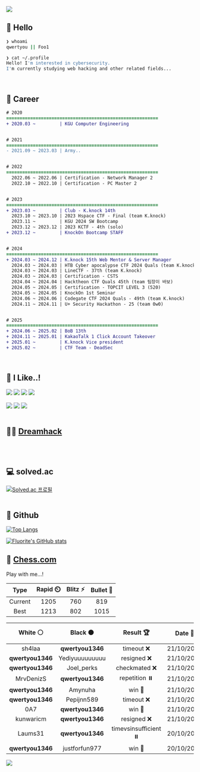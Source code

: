 <div align=left>
  <img src="https://capsule-render.vercel.app/api?type=waving&height=300&color=00f0e0&text=•⩊•" />
<br>

## 👋 Hello
```zsh
❯ whoami
qwertyou || Foo1

❯ cat ~/.profile
Hello! I'm interested in cybersecurity.
I'm currently studying web hacking and other related fields...
```
<br>
  
## 🌱 Career
```diff
# 2020
=========================================================
+ 2020.03 ~         | KGU Computer Engineering


# 2021
=========================================================
- 2021.09 ~ 2023.03 | Army..


# 2022
=========================================================
  2022.06 ~ 2022.06 | Certification - Network Manager 2
  2022.10 ~ 2022.10 | Certification - PC Master 2


# 2023
=========================================================
+ 2023.03 ~         | Club - K.knock 14th
  2023.10 ~ 2023.10 | 2023 Hspace CTF - Final (team K.knock)
  2023.11 ~         | KGU 2024 SW Bootcamp
  2023.12 ~ 2023.12 | 2023 KCTF - 4th (solo)
+ 2023.12 ~         | KnockOn Bootcamp STAFF


# 2024
=========================================================
+ 2024.03 ~ 2024.12 | K.knock 15th Web Mentor & Server Manager
  2024.03 ~ 2024.03 | HTB Cyber apocalypse CTF 2024 Quals (team K.knock)
  2024.03 ~ 2024.03 | LineCTF - 37th (team K.knock)
  2024.03 ~ 2024.03 | Certification - CSTS
  2024.04 ~ 2024.04 | Hacktheon CTF Quals 45th (team 팀장이 바보)
  2024.05 ~ 2024.05 | Certification - TOPCIT LEVEL 3 (520)
  2024.05 ~ 2024.05 | KnockOn 1st Seminar
  2024.06 ~ 2024.06 | Codegate CTF 2024 Quals - 49th (team K.knock)
  2024.11 ~ 2024.11 | U+ Security Hackathon - 25 (team 0w0)


# 2025
=========================================================
+ 2024.06 ~ 2025.02 | BoB 13th
+ 2024.11 ~ 2025.01 | KakaoTalk 1 Click Account Takeover
+ 2025.01 ~         | K.knock Vice president
+ 2025.02 ~         | CTF Team - DeadSec
```
<br>

## 🔨 I Like..!
<img src="https://img.shields.io/badge/Java-ED8B00?style=for-the-badge&logo=openjdk&logoColor=white">
<img src="https://img.shields.io/badge/python-3776AB?style=for-the-badge&logo=python&logoColor=white">
<img src="https://img.shields.io/badge/PHP-777BB4?style=for-the-badge&logo=php&logoColor=white">
<img src="https://img.shields.io/badge/Node.js-43853D?style=for-the-badge&logo=node.js&logoColor=white">
<br><br>
<img src="https://img.shields.io/badge/linux-FCC624?style=for-the-badge&logo=linux&logoColor=black"> 
<img src="https://img.shields.io/badge/docker-%230db7ed.svg?style=for-the-badge&logo=docker&logoColor=white">
<img src="https://img.shields.io/badge/GIT-E44C30?style=for-the-badge&logo=git&logoColor=white">
<br><br>

## 👨‍💻 [Dreamhack](https://dreamhack.io/users/40186)
<br><br>


## 💻 solved.ac
[![Solved.ac
프로필](http://mazassumnida.wtf/api/v2/generate_badge?boj=qwertyou)](https://solved.ac/qwertyou)
<br><br>

## 🚀 Github
[![Top Langs](https://github-readme-stats.vercel.app/api/top-langs/?username=qw3rtyou&layout=compact)](https://github.com/qw3rtyou/github-readme-stats)

[![Fluorite's GitHub stats](https://github-readme-stats.vercel.app/api?username=qw3rtyou)](https://github.com/anuraghazra/github-readme-stats)

## 🏁 [Chess.com](https://www.chess.com/)
Play with me...!
<!--START_SECTION:chessStats-->
<!-- Automatically generated with https://github.com/Balastrong/chess-stats-action -->

| Type | Rapid ⏲️ | Blitz ⚡ | Bullet 🔫 |
|:---:|:---:|:---:|:---:|
| Current | 1205 | 760 | 819 |
| Best | 1213 | 802 | 1015 |

| White ⚪ | Black ⚫ | Result 🏆 | Date 📅 | Position 🗺️ | Type 🕕 |
|:---:|:---:|:---:|:---:|:---:|:---:|
| sh4laa | **qwertyou1346** | timeout ❌ | 21/10/2025 | <a href="http://www.ee.unb.ca/cgi-bin/tervo/fen.pl?select=3Q4/p2K1p1p/1p4pk/8/5P1P/P3P3/1P6/8 b - - 12 43">Link</a> | Blitz |
| **qwertyou1346** | Yediyuuuuuuuuu | resigned ❌ | 21/10/2025 | <a href="http://www.ee.unb.ca/cgi-bin/tervo/fen.pl?select=r3k2b/pp2n3/2p1P1pp/3p4/4q3/3b2P1/P4P1P/4K2R w q - 1 22">Link</a> | Blitz |
| **qwertyou1346** | Joel_perks | checkmated ❌ | 21/10/2025 | <a href="http://www.ee.unb.ca/cgi-bin/tervo/fen.pl?select=8/8/8/1k1K3n/8/5pq1/3r4/4q3 w - - 2 55">Link</a> | Blitz |
| MrvDenizS | **qwertyou1346** | repetition ⏸️ | 21/10/2025 | <a href="http://www.ee.unb.ca/cgi-bin/tervo/fen.pl?select=8/ppk5/2p5/7p/4b3/7P/r7/3R1R1K w - - 8 31">Link</a> | Blitz |
| **qwertyou1346** | Amynuha | win 🥇 | 21/10/2025 | <a href="http://www.ee.unb.ca/cgi-bin/tervo/fen.pl?select=r1bqk2r/p1pp1ppp/2p2n2/2B5/4P3/8/PPP2PPP/RN1QKB1R b KQkq - 0 7">Link</a> | Blitz |
| **qwertyou1346** | Pepijnn589 | timeout ❌ | 21/10/2025 | <a href="http://www.ee.unb.ca/cgi-bin/tervo/fen.pl?select=5B2/5Rp1/p4bkp/8/P4P2/4K3/2p2r1r/2R5 w - - 2 38">Link</a> | Blitz |
| 0A7 | **qwertyou1346** | win 🥇 | 21/10/2025 | <a href="http://www.ee.unb.ca/cgi-bin/tervo/fen.pl?select=2k3r1/ppp3q1/2b1p3/3pPp1n/3P4/1P4P1/P1P2P2/R4RK1 w - - 0 25">Link</a> | Blitz |
| kunwaricm | **qwertyou1346** | resigned ❌ | 21/10/2025 | <a href="http://www.ee.unb.ca/cgi-bin/tervo/fen.pl?select=8/3R4/3N2k1/5r2/7R/2b1P3/4K3/8 b - - 4 41">Link</a> | Blitz |
| Laums31 | **qwertyou1346** | timevsinsufficient ⏸️ | 20/10/2025 | <a href="http://www.ee.unb.ca/cgi-bin/tervo/fen.pl?select=8/6K1/5Q2/6Q1/8/8/5P1k/8 w - - 19 71">Link</a> | Blitz |
| **qwertyou1346** | justforfun977 | win 🥇 | 20/10/2025 | <a href="http://www.ee.unb.ca/cgi-bin/tervo/fen.pl?select=rr4k1/3qbppp/p1np1n2/2p2P2/Q7/2NB4/PPP2PPP/R1B1K2R w KQ - 3 14">Link</a> | Blitz |

<!--END_SECTION:chessStats-->


<img src="https://capsule-render.vercel.app/api?type=waving&color=00f0e0&height=150&section=footer" />
</div>


